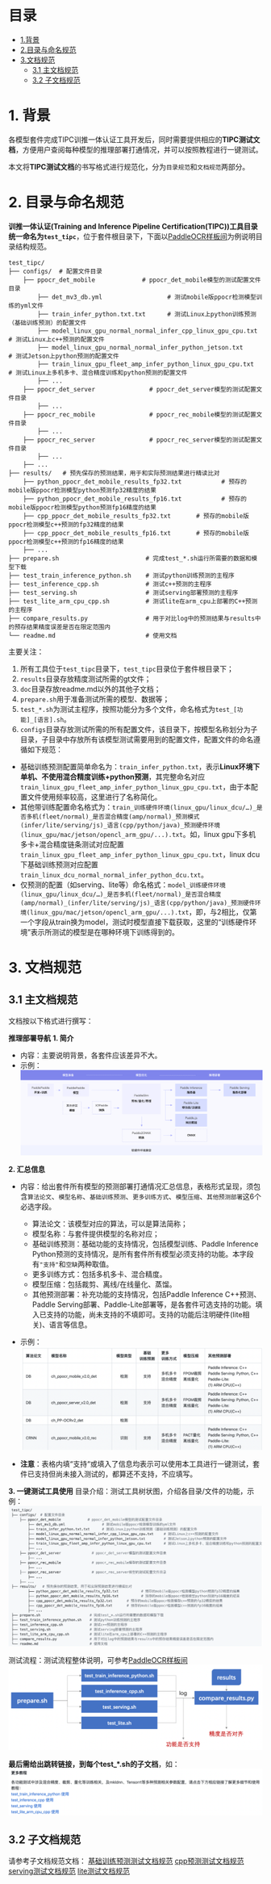 # 目录
- [1.背景](#背景)
- [2.目录与命名规范](#目录与命名规范)
- [3.文档规范](#文档规范)
	- [3.1 主文档规范](#主文档规范)
	- [3.2 子文档规范](#子文档规范)

<a name="背景"></a>
# 1. 背景
各模型套件完成TIPC训推一体认证工具开发后，同时需要提供相应的**TIPC测试文档**，方便用户查阅每种模型的推理部署打通情况，并可以按照教程进行一键测试。

本文将**TIPC测试文档**的书写格式进行规范化，分为`目录规范`和`文档规范`两部分。

<a name="目录与命名规范"></a>
# 2. 目录与命名规范
**训推一体认证(Training and Inference Pipeline Certification(TIPC))工具目录统一命名为`test_tipc`**，位于套件根目录下，下面以[PaddleOCR样板间](https://github.com/PaddlePaddle/PaddleOCR/tree/dygraph/test_tipc)为例说明目录结构规范。
```
test_tipc/
├── configs/  # 配置文件目录
    ├── ppocr_det_mobile             # ppocr_det_mobile模型的测试配置文件目录
        ├── det_mv3_db.yml                  # 测试mobile版ppocr检测模型训练的yml文件
        ├── train_infer_python.txt.txt      # 测试Linux上python训练预测（基础训练预测）的配置文件
        ├── model_linux_gpu_normal_normal_infer_cpp_linux_gpu_cpu.txt     # 测试Linux上c++预测的配置文件
        ├── model_linux_gpu_normal_normal_infer_python_jetson.txt         # 测试Jetson上python预测的配置文件
        ├── train_linux_gpu_fleet_amp_infer_python_linux_gpu_cpu.txt      # 测试Linux上多机多卡、混合精度训练和python预测的配置文件
        ├── ...  
    ├── ppocr_det_server               # ppocr_det_server模型的测试配置文件目录
        ├── ...  
    ├── ppocr_rec_mobile               # ppocr_rec_mobile模型的测试配置文件目录
        ├── ...  
    ├── ppocr_rec_server               # ppocr_rec_server模型的测试配置文件目录
        ├── ...  
    ├── ...  
├── results/   # 预先保存的预测结果，用于和实际预测结果进行精读比对
	├── python_ppocr_det_mobile_results_fp32.txt           # 预存的mobile版ppocr检测模型python预测fp32精度的结果
	├── python_ppocr_det_mobile_results_fp16.txt           # 预存的mobile版ppocr检测模型python预测fp16精度的结果
	├── cpp_ppocr_det_mobile_results_fp32.txt       # 预存的mobile版ppocr检测模型c++预测的fp32精度的结果
	├── cpp_ppocr_det_mobile_results_fp16.txt       # 预存的mobile版ppocr检测模型c++预测的fp16精度的结果
	├── ...
├── prepare.sh                        # 完成test_*.sh运行所需要的数据和模型下载
├── test_train_inference_python.sh    # 测试python训练预测的主程序
├── test_inference_cpp.sh             # 测试c++预测的主程序
├── test_serving.sh                   # 测试serving部署预测的主程序
├── test_lite_arm_cpu_cpp.sh          # 测试lite在arm_cpu上部署的C++预测的主程序
├── compare_results.py                # 用于对比log中的预测结果与results中的预存结果精度误差是否在限定范围内
└── readme.md                         # 使用文档
```
主要关注：
1. 所有工具位于`test_tipc`目录下，`test_tipc`目录位于套件根目录下；
2. `results`目录存放精度测试所需的gt文件；
3. `doc`目录存放readme.md以外的其他子文档；
4. `prepare.sh`用于准备测试所需的模型、数据等；
5. `test_*.sh`为测试主程序，按照功能分为多个文件，命名格式为`test_[功能]_[语言].sh`。
6. `configs`目录存放测试所需的所有配置文件，该目录下，按模型名称划分为子目录，子目录中存放所有该模型测试需要用到的配置文件，配置文件的命名遵循如下规范：
	
- 基础训练预测配置简单命名为：`train_infer_python.txt`，表示**Linux环境下单机、不使用混合精度训练+python预测**，其完整命名对应`train_linux_gpu_fleet_amp_infer_python_linux_gpu_cpu.txt`，由于本配置文件使用频率较高，这里进行了名称简化。
- 其他带训练配置命名格式为：`train_训练硬件环境(linux_gpu/linux_dcu/…)_是否多机(fleet/normal)_是否混合精度(amp/normal)_预测模式(infer/lite/serving/js)_语言(cpp/python/java)_预测硬件环境(linux_gpu/mac/jetson/opencl_arm_gpu/...).txt`。如，linux gpu下多机多卡+混合精度链条测试对应配置 `train_linux_gpu_fleet_amp_infer_python_linux_gpu_cpu.txt`，linux dcu下基础训练预测对应配置 `train_linux_dcu_normal_normal_infer_python_dcu.txt`。
- 仅预测的配置（如serving、lite等）命名格式：`model_训练硬件环境(linux_gpu/linux_dcu/…)_是否多机(fleet/normal)_是否混合精度(amp/normal)_(infer/lite/serving/js)_语言(cpp/python/java)_预测硬件环境(linux_gpu/mac/jetson/opencl_arm_gpu/...).txt`，即，与2相比，仅第一个字段从train换为model，测试时模型直接下载获取，这里的“训练硬件环境”表示所测试的模型是在哪种环境下训练得到的。


<a name="文档规范"></a>
# 3. 文档规范
<a name="主文档规范"></a>
## 3.1 主文档规范
文档按以下格式进行撰写：

**推理部署导航**
**1. 简介**

- 内容：主要说明背景，各套件应该差异不大。
- 示例：![](images/tipc_guide.png)

**2. 汇总信息**

- 内容：给出套件所有模型的预测部署打通情况汇总信息，表格形式呈现，须包含`算法论文`、`模型名称`、`基础训练预测`、`更多训练方式`、`模型压缩`、`其他预测部署`这6个必选字段。
	- 算法论文：该模型对应的算法，可以是算法简称；
	- 模型名称：与套件提供模型的名称对应；
	- 基础训练预测：基础功能的支持情况，包括模型训练、Paddle Inference Python预测的支持情况，是所有套件所有模型必须支持的功能。本字段有`"支持"`和`空缺`两种取值。
	- 更多训练方式：包括多机多卡、混合精度。
	- 模型压缩：包括裁剪、离线/在线量化、蒸馏。
	- 其他预测部署：补充功能的支持情况，包括Paddle Inference C++预测、Paddle Serving部署、Paddle-Lite部署等，是各套件可选支持的功能。填入已支持的功能，尚未支持的不填即可。支持的功能后注明硬件(lite相关)、语言等信息。

- 示例：![](images/tipc_table.png)
- **注意**：表格内填“支持“或填入了信息均表示可以使用本工具进行一键测试，套件已支持但尚未接入测试的，都算还不支持，不应填写。

**3. 一键测试工具使用**
目录介绍：测试工具树状图，介绍各目录/文件的功能，示例：
![图片](images/tipc_dir_tree.png)

测试流程：测试流程整体说明，可参考[PaddleOCR样板间](https://github.com/PaddlePaddle/PaddleOCR/tree/dygraph/test_tipc#%E6%B5%8B%E8%AF%95%E6%B5%81%E7%A8%8B)
![图片](images/tipc_test_pipeline.png)

**最后需给出跳转链接，到每个test_*.sh的子文档**，如：
![图片](images/tipc_more_tutorial.png)

<a name="子文档规范"></a>
## 3.2 子文档规范
请参考子文档规范文档：
[基础训练预测测试文档规范]()
[cpp预测测试文档规范]()
[serving测试文档规范]()
[lite测试文档规范]()
